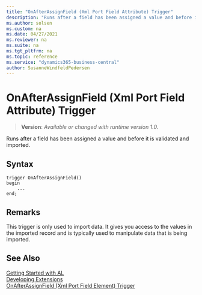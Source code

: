 ```yaml
---
title: "OnAfterAssignField (Xml Port Field Attribute) Trigger"
description: "Runs after a field has been assigned a value and before it is validated and imported."
ms.author: solsen
ms.custom: na
ms.date: 04/27/2021
ms.reviewer: na
ms.suite: na
ms.tgt_pltfrm: na
ms.topic: reference
ms.service: "dynamics365-business-central"
author: SusanneWindfeldPedersen
---
```

[//]: # (START>DO_NOT_EDIT)
[//]: # (IMPORTANT:Do not edit any of the content between here and the END>DO_NOT_EDIT.)
[//]: # (Any modifications should be made in the .xml files in the ModernDev repo.)

# OnAfterAssignField (Xml Port Field Attribute) Trigger
> **Version**: _Available or changed with runtime version 1.0._

Runs after a field has been assigned a value and before it is validated and imported.


## Syntax
```
trigger OnAfterAssignField()
begin
    ...
end;
```



[//]: # (IMPORTANT: END>DO_NOT_EDIT)

## Remarks  
This trigger is only used to import data. It gives you access to the values in the imported record and is typically used to manipulate data that is being imported.  

## See Also  
[Getting Started with AL](../../devenv-get-started.md)  
[Developing Extensions](../../devenv-dev-overview.md)  
[OnAfterAssignField (Xml Port Field Element) Trigger](../xmlportfieldelement/devenv-onafterassignfield-xmlportfieldelement-trigger.md)
